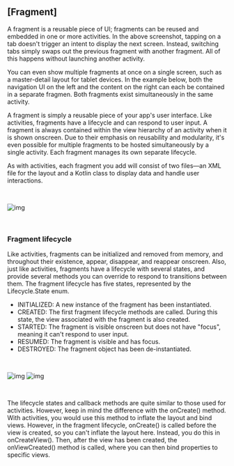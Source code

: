 ## [Fragment]

A fragment is a reusable piece of UI; fragments can be reused and embedded in one or more activities. In the above screenshot, tapping on a tab doesn't trigger an intent to display the next screen. Instead, switching tabs simply swaps out the previous fragment with another fragment. All of this happens without launching another activity.

You can even show multiple fragments at once on a single screen, such as a master-detail layout for tablet devices. In the example below, both the navigation UI on the left and the content on the right can each be contained in a separate fragmen. Both fragments exist simultaneously in the same activity.

A fragment is simply a reusable piece of your app's user interface. Like activities, fragments have a lifecycle and can respond to user input. A fragment is always contained within the view hierarchy of an activity when it is shown onscreen. Due to their emphasis on reusability and modularity, it's even possible for multiple fragments to be hosted simultaneously by a single activity. Each fragment manages its own separate lifecycle.

As with activities, each fragment you add will consist of two files—an XML file for the layout and a Kotlin class to display data and handle user interactions.


<br>

![img](Lecture/1.png)

<br>


### Fragment lifecycle

Like activities, fragments can be initialized and removed from memory, and throughout their existence, appear, disappear, and reappear onscreen. Also, just like activities, fragments have a lifecycle with several states, and provide several methods you can override to respond to transitions between them. The fragment lifecycle has five states, represented by the Lifecycle.State enum.

* INITIALIZED: A new instance of the fragment has been instantiated.
* CREATED: The first fragment lifecycle methods are called. During this state, the view associated with the fragment is also created.
* STARTED: The fragment is visible onscreen but does not have "focus", meaning it can't respond to user input.
* RESUMED: The fragment is visible and has focus.
* DESTROYED: The fragment object has been de-instantiated.


<br>

![img](Lecture/2.png)
![img](Lecture/3.png)

<br>

The lifecycle states and callback methods are quite similar to those used for activities. However, keep in mind the difference with the onCreate() method. With activities, you would use this method to inflate the layout and bind views. However, in the fragment lifecycle, onCreate() is called before the view is created, so you can't inflate the layout here. Instead, you do this in onCreateView(). Then, after the view has been created, the onViewCreated() method is called, where you can then bind properties to specific views.